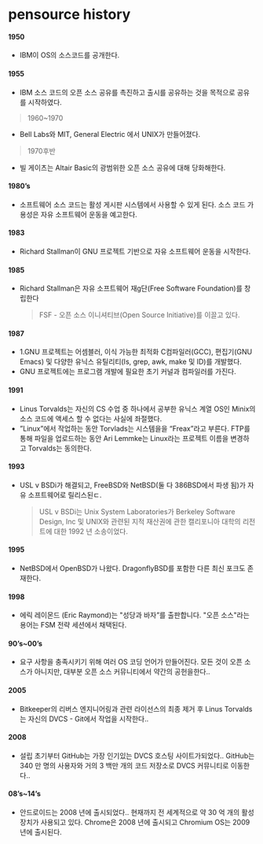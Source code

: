 pensource history
======

#### 1950
 - IBM이 OS의 소스코드를 공개한다.

#### 1955
 - IBM 소스 코드의 오픈 소스 공유를 촉진하고 출시를 공유하는 것을 목적으로 공유를 시작하였다.

>1960~1970
 - Bell Labs와 MIT, General Electric 에서 UNIX가 만들어졌다.

>1970후반
 - 빌 게이츠는 Altair Basic의 광범위한 오픈 소스 공유에 대해 당화해한다.

#### 1980’s
 - 소프트웨어 소스 코드는 활성 게시판 시스템에서 사용할 수 있게 된다. 소스 코드 가용성은 자유 소프트웨어 운동을 예고한다.

#### 1983
 - Richard Stallman이 GNU 프로젝트 기반으로 자유 소프트웨어 운동을 시작한다.

#### 1985 
 - Richard Stallman은 자유 소프트웨어 재g단(Free Software Foundation)를 창립한다
     >FSF - 오픈 소스 이니셔티브(Open Source Initiative)를 이끌고 있다.

#### 1987 
 - 1.GNU 프로젝트는 어셈블러, 이식 가능한 최적화 C컴파일러(GCC), 편집기(GNU Emacs) 및 다양한 유닉스 유틸리티(Is, grep, awk, make 및 ID)를 개발했다.
 - GNU 프로젝트에는 프로그램 개발에 필요한 초기 커널과 컴파일러를 가진다.

#### 1991 
 - Linus Torvalds는 자신의 CS 수업 중 하나에서 공부한 유닉스 계열 OS인 Minix의 소스 코드에 액세스 할 수 없다는 사실에 좌절했다.
 - ”Linux”에서 작업하는 동안 Torvlads는 시스템을을 “Freax”라고 부른다. FTP를 통해 파일을 업로드하는 동안 Ari Lemmke는 Linux라는 프로젝트 이름을 변경하고 Torvalds는 동의한다.

#### 1993
 - USL v BSDi가 해결되고, FreeBSD와 NetBSD(둘 다 386BSD에서 파생 됨)가 자유 소프트웨어로 릴리스된ㄷ.
    >USL v BSDi는 Unix System Laboratories가 Berkeley Software Design, Inc 및 UNIX와 관련된 지적 재산권에 관한 캘리포니아 대학의 리전트에 대한 1992 년 소송이었다.

#### 1995
 - NetBSD에서 OpenBSD가 나왔다. DragonflyBSD를 포함한 다른 최신 포크도 존재한다.

#### 1998
 - 에릭 레이몬드 (Eric Raymond)는 "성당과 바자”를 출판합니다. "오픈 소스"라는 용어는 FSM 전략 세션에서 채택된다.

#### 90’s~00’s
 - 요구 사항을 충족시키기 위해 여러 OS 코딩 언어가 만들어진다. 모든 것이 오픈 소스가 아니지만, 대부분 오픈 소스 커뮤니티에서 약간의 공헌을한다..

#### 2005
 - Bitkeeper의 리버스 엔지니어링과 관련 라이선스의 최종 제거 후 Linus Torvalds는 자신의 DVCS - Git에서 작업을 시작한다..


#### 2008
 - 설립 초기부터 GitHub는 가장 인기있는 DVCS 호스팅 사이트가되었다.. GitHub는 340 만 명의 사용자와 거의 3 백만 개의 코드 저장소로 DVCS 커뮤니티로 이동한다..

#### 08’s~14’s
 - 안드로이드는 2008 년에 출시되었다.. 현재까지 전 세계적으로 약 30 억 개의 활성 장치가 사용되고 있다. Chrome은 2008 년에 출시되고 Chromium OS는 2009 년에 출시된다.





